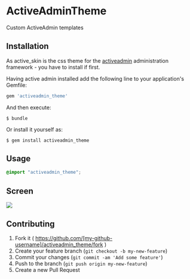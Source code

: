 # ActiveAdminTheme

Custom ActiveAdmin templates


## Installation
As active_skin is the css theme for the [activeadmin](https://github.com/activeadmin/activeadmin) administration framework - you have to install if first.

Having active admin installed add the following line to your application's Gemfile:


```ruby
gem 'activeadmin_theme'
```

And then execute:

    $ bundle

Or install it yourself as:

    $ gem install activeadmin_theme

## Usage

```css
@import "activeadmin_theme";
```
  
## Screen

<a href="./img/wigu.png"><img src="./img/wigu.png"></a>


## Contributing

1. Fork it ( https://github.com/[my-github-username]/activeadmin_theme/fork )
2. Create your feature branch (`git checkout -b my-new-feature`)
3. Commit your changes (`git commit -am 'Add some feature'`)
4. Push to the branch (`git push origin my-new-feature`)
5. Create a new Pull Request
